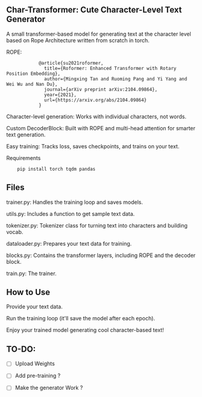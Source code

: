 <h2>Char-Transformer: Cute Character-Level Text Generator</h2>

A small transformer-based model for generating text at the character level based on Rope Architecture written from scratch in torch.

ROPE:

                @article{su2021roformer,
                  title={Roformer: Enhanced Transformer with Rotary Position Embedding},
                  author={Mingxing Tan and Ruoming Pang and Yi Yang and Wei Wu and Nan Du},
                  journal={arXiv preprint arXiv:2104.09864},
                  year={2021},
                  url={https://arxiv.org/abs/2104.09864}
                }


Character-level generation: Works with individual characters, not words.

Custom DecoderBlock: Built with ROPE and multi-head attention for smarter text generation.

Easy training: Tracks loss, saves checkpoints, and trains on your text.

Requirements

        pip install torch tqdm pandas


<h2>Files</h2>

trainer.py: Handles the training loop and saves models.

utils.py: Includes a function to get sample text data.

tokenizer.py: Tokenizer class for turning text into characters and building vocab.

dataloader.py: Prepares your text data for training.

blocks.py: Contains the transformer layers, including ROPE and the decoder block.

train.py: The trainer.

<h2>How to Use</h2>

Provide your text data.

Run the training loop (it'll save the model after each epoch).

Enjoy your trained model generating cool character-based text!

<h2>TO-DO:</h2>

- [ ] Upload Weights

- [ ] Add pre-training ?

- [ ] Make the generator Work ?
